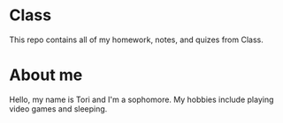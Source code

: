 # Class
This repo contains all of my homework, notes, and quizes from Class.
# About me
Hello, my name is Tori and I'm a sophomore.
My hobbies include playing video games and sleeping.

